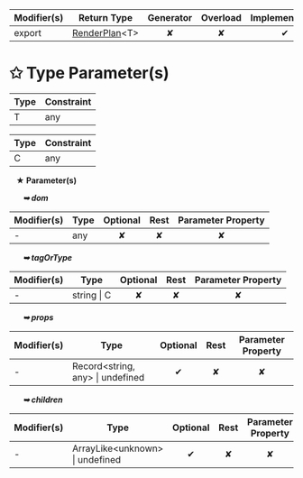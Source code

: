 | Modifier(s)                            | Return Type                    | Generator                        | Overload                         | Implementation                        |
|----------------------------------------|--------------------------------|:--------------------------------:|:--------------------------------:|:-------------------------------------:|
| export | [RenderPlan](/runtime-html/class/create-element/renderplan.md)&lt;T&gt; | ✘ | ✘  | ✔ |

# &#10025; Type Parameter(s)

| Type | Constraint |
| ---- | ---------- |
| T    | any        |

| Type | Constraint |
| ---- | ---------- |
| C    | any        |

&nbsp;&nbsp; **&#9733; Parameter(s)**

&nbsp;&nbsp;&nbsp;&nbsp;&nbsp; _**&#10149; dom**_

| Modifier(s)                              | Type                        | Optional                           | Rest                          | Parameter Property                          |
|------------------------------------------|-----------------------------|:----------------------------------:|:-----------------------------:|:-------------------------------------------:|
| - | any | ✘  | ✘ | ✘ |

&nbsp;&nbsp;&nbsp;&nbsp;&nbsp; _**&#10149; tagOrType**_

| Modifier(s)                              | Type                        | Optional                           | Rest                          | Parameter Property                          |
|------------------------------------------|-----------------------------|:----------------------------------:|:-----------------------------:|:-------------------------------------------:|
| - | string &#124; C | ✘  | ✘ | ✘ |

&nbsp;&nbsp;&nbsp;&nbsp;&nbsp; _**&#10149; props**_

| Modifier(s)                              | Type                        | Optional                           | Rest                          | Parameter Property                          |
|------------------------------------------|-----------------------------|:----------------------------------:|:-----------------------------:|:-------------------------------------------:|
| - | Record&lt;string, any&gt; &#124; undefined | ✔  | ✘ | ✘ |

&nbsp;&nbsp;&nbsp;&nbsp;&nbsp; _**&#10149; children**_

| Modifier(s)                              | Type                        | Optional                           | Rest                          | Parameter Property                          |
|------------------------------------------|-----------------------------|:----------------------------------:|:-----------------------------:|:-------------------------------------------:|
| - | ArrayLike&lt;unknown&gt; &#124; undefined | ✔  | ✘ | ✘ |